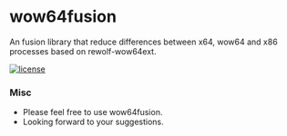 # wow64fusion
An fusion library that reduce differences between x64, wow64 and x86 processes based on rewolf-wow64ext.

[![license](https://img.shields.io/badge/license-MIT-brightgreen.svg?style=flat)](https://github.com/ez8-co/wow64fusion/blob/master/LICENSE)

### Misc

- Please feel free to use wow64fusion.
- Looking forward to your suggestions.

